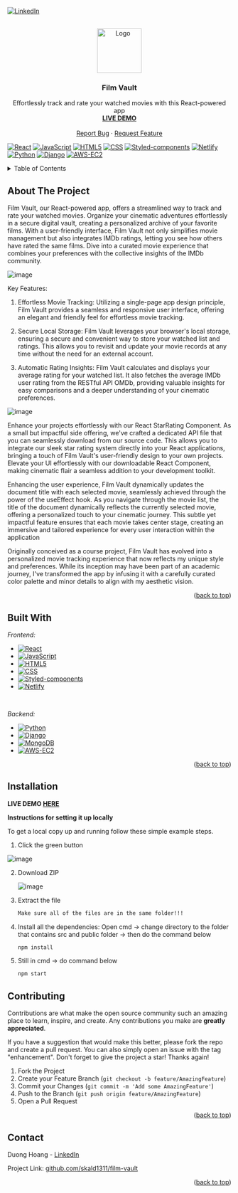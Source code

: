 [![LinkedIn][linkedin-shield]][linkedin-url]
<br />

<!-- PROJECT LOGO -->
<br />
<div align="center">
  <a href="https://github.com/skald1311/film-vault">
    <img src="https://github.com/skald1311/film-vault/assets/84189062/13a7ad63-2361-4473-99d1-4eb45c077a02" alt="Logo" width="100" height="100">
  </a>



<h3 align="center">Film Vault</h3>

  <p align="center">
    Effortlessly track and rate your watched movies with this React-powered app
    <br />
    <a href="https://film-vault-dmhoang.netlify.app"><strong>LIVE DEMO</strong></a>
    <br />
    <br />
    <a href="https://github.com/skald1311/film-vault/issues">Report Bug</a>
    ·
    <a href="https://github.com/skald1311/film-vault/issues">Request Feature</a>
  </p>
</div>

[![React][React-badge]][React-url]
[![JavaScript][Javascript-badge]][Javascript-url]
[![HTML5][HTML5-badge]][HTML5-url]
[![CSS][CSS-badge]][CSS-url]
[![Styled-components][Styled-Component-badge]][Styled-Component-url]
[![Netlify][Netlify-badge]][Netlify-url]
[![Python][Python-badge]][Python-url]
[![Django][Django-badge]][Django-url]
[![AWS-EC2][AWS-EC2-badge]][AWS-EC2-url]


<!-- TABLE OF CONTENTS -->
<details>
  <summary>Table of Contents</summary>
  <ol>
    <li>
      <a href="#about-the-project">About The Project</a>
      <ul>
        <li><a href="#built-with">Built With</a></li>
      </ul>
    </li>
    <li>
      <a href="#getting-started">Getting Started</a>
      <ul>
        <li><a href="#installation">Installation</a></li>
      </ul>
    </li>
    <li><a href="#contributing">Contributing</a></li>
    <li><a href="#contact">Contact</a></li>
  </ol>
</details>



<!-- ABOUT THE PROJECT -->
## About The Project

Film Vault, our React-powered app, offers a streamlined way to track and rate your watched movies. Organize your cinematic adventures effortlessly in a secure digital vault, creating a personalized archive of your favorite films. With a user-friendly interface, Film Vault not only simplifies movie management but also integrates IMDb ratings, letting you see how others have rated the same films. Dive into a curated movie experience that combines your preferences with the collective insights of the IMDb community.

![image](https://github.com/skald1311/film-vault/assets/84189062/6ebed64f-e041-4c87-94cc-299fc65b0dd5)



Key Features:

1. Effortless Movie Tracking: Utilizing a single-page app design principle, Film Vault provides a seamless and responsive user interface, offering an elegant and friendly feel for effortless movie tracking.

2. Secure Local Storage: Film Vault leverages your browser's local storage, ensuring a secure and convenient way to store your watched list and ratings. This allows you to revisit and update your movie records at any time without the need for an external account.

3. Automatic Rating Insights: Film Vault calculates and displays your average rating for your watched list. It also fetches the average IMDb user rating from the RESTful API OMDb, providing valuable insights for easy comparisons and a deeper understanding of your cinematic preferences.

![image](https://github.com/skald1311/film-vault/assets/84189062/028bd6f2-23d1-4602-8121-48a1aac914c5)

Enhance your projects effortlessly with our React StarRating Component. As a small but impactful side offering, we've crafted a dedicated API file that you can seamlessly download from our source code. This allows you to integrate our sleek star rating system directly into your React applications, bringing a touch of Film Vault's user-friendly design to your own projects. Elevate your UI effortlessly with our downloadable React Component, making cinematic flair a seamless addition to your development toolkit.

Enhancing the user experience, Film Vault dynamically updates the document title with each selected movie, seamlessly achieved through the power of the useEffect hook. As you navigate through the movie list, the title of the document dynamically reflects the currently selected movie, offering a personalized touch to your cinematic journey. This subtle yet impactful feature ensures that each movie takes center stage, creating an immersive and tailored experience for every user interaction within the application

Originally conceived as a course project, Film Vault has evolved into a personalized movie tracking experience that now reflects my unique style and preferences. While its inception may have been part of an academic journey, I've transformed the app by infusing it with a carefully curated color palette and minor details to align with my aesthetic vision.




<p align="right">(<a href="#readme-top">back to top</a>)</p>


<!-- Built With -->
## Built With
*Frontend:*

* [![React][React-badge]][React-url]
* [![JavaScript][Javascript-badge]][Javascript-url]
* [![HTML5][HTML5-badge]][HTML5-url]
* [![CSS][CSS-badge]][CSS-url]
* [![Styled-components][Styled-Component-badge]][Styled-Component-url]
* [![Netlify][Netlify-badge]][Netlify-url]
<br/>

*Backend:*

* [![Python][Python-badge]][Python-url]
* [![Django][Django-badge]][Django-url]
* [![MongoDB][Mongo-badge]][Mongo-url]
* [![AWS-EC2][AWS-EC2-badge]][AWS-EC2-url]


<p align="right">(<a href="#readme-top">back to top</a>)</p>



<!-- GETTING STARTED -->
## Installation

**LIVE DEMO [HERE](https://film-vault-dmhoang.netlify.app)**

**Instructions for setting it up locally**

To get a local copy up and running follow these simple example steps.

1. Click the green button

  ![image](https://user-images.githubusercontent.com/84189062/210023644-49f6ee47-b8aa-479d-b192-c9985ef913cd.png)
   
   
2. Download ZIP

   ![image](https://user-images.githubusercontent.com/84189062/210023664-4d06ef4a-71a7-444d-9778-bf21c8ed30ae.png)
  
  
3. Extract the file
   ```sh
   Make sure all of the files are in the same folder!!!
   ```

4. Install all the dependencies: Open cmd -> change directory to the folder that contains src and public folder -> then do the command below
   ```sh
   npm install
   ```

5. Still in cmd -> do command below
   ```sh
   npm start
   ```

<!-- CONTRIBUTING -->
## Contributing

Contributions are what make the open source community such an amazing place to learn, inspire, and create. Any contributions you make are **greatly appreciated**.

If you have a suggestion that would make this better, please fork the repo and create a pull request. You can also simply open an issue with the tag "enhancement".
Don't forget to give the project a star! Thanks again!

1. Fork the Project
2. Create your Feature Branch (`git checkout -b feature/AmazingFeature`)
3. Commit your Changes (`git commit -m 'Add some AmazingFeature'`)
4. Push to the Branch (`git push origin feature/AmazingFeature`)
5. Open a Pull Request

<p align="right">(<a href="#readme-top">back to top</a>)</p>



<!-- CONTACT -->
## Contact

Duong Hoang - [LinkedIn](https://www.linkedin.com/in/hmd1311/)

Project Link: [github.com/skald1311/film-vault](https://github.com/skald1311/film-vault)

<p align="right">(<a href="#readme-top">back to top</a>)</p>


[linkedin-shield]: https://img.shields.io/badge/LinkedIn-0A66C2?logo=linkedin&logoColor=fff&style=flat
[linkedin-url]: https://www.linkedin.com/in/hmd1311/
[Javascript-badge]: https://img.shields.io/badge/JavaScript-F7DF1E?logo=javascript&logoColor=000&style=flat
[Javascript-url]: https://www.javascript.com/
[Python-badge]: https://img.shields.io/badge/Python-3776AB?logo=python&logoColor=fff&style=flat
[Python-url]: https://www.python.org
[HTML5-badge]: https://img.shields.io/badge/HTML5-E34F26?logo=html5&logoColor=fff&style=flat
[HTML5-url]: https://en.wikipedia.org/wiki/HTML
[CSS-badge]: https://img.shields.io/badge/CSS3-1572B6?logo=css3&logoColor=fff&style=flat
[CSS-url]: https://en.wikipedia.org/wiki/CSS
[Pytorch-badge]: https://img.shields.io/badge/PyTorch-EE4C2C?logo=pytorch&logoColor=fff&style=flat
[Pytorch-url]: https://pytorch.org
[React-badge]: https://img.shields.io/badge/React-61DAFB?logo=react&logoColor=000&style=flat
[React-url]: https://react.dev
[Django-badge]: https://img.shields.io/badge/Django-092E20?logo=django&logoColor=fff&style=flat
[Django-url]: https://www.djangoproject.com
[Styled-Component-badge]: https://img.shields.io/badge/styled--components-DB7093?logo=styledcomponents&logoColor=fff&style=flat
[Styled-Component-url]: https://styled-components.com
[Netlify-badge]: https://img.shields.io/badge/Netlify-00C7B7?logo=netlify&logoColor=fff&style=flat
[Netlify-url]: https://www.netlify.com
[AWS-EC2-badge]: https://img.shields.io/badge/Amazon%20EC2-F90?logo=amazonec2&logoColor=fff&style=flat
[AWS-EC2-url]: https://aws.amazon.com/ec2/
[Mongo-badge]: https://img.shields.io/badge/MongoDB-47A248?logo=mongodb&logoColor=fff&style=flat
[Mongo-url]: https://www.mongodb.com

